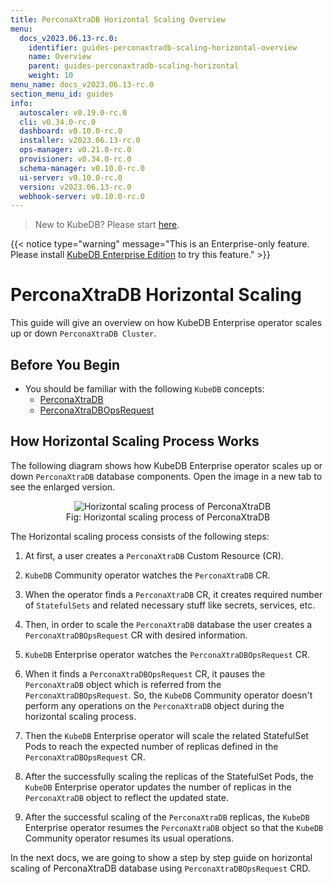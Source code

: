 ```yaml
---
title: PerconaXtraDB Horizontal Scaling Overview
menu:
  docs_v2023.06.13-rc.0:
    identifier: guides-perconaxtradb-scaling-horizontal-overview
    name: Overview
    parent: guides-perconaxtradb-scaling-horizontal
    weight: 10
menu_name: docs_v2023.06.13-rc.0
section_menu_id: guides
info:
  autoscaler: v0.19.0-rc.0
  cli: v0.34.0-rc.0
  dashboard: v0.10.0-rc.0
  installer: v2023.06.13-rc.0
  ops-manager: v0.21.0-rc.0
  provisioner: v0.34.0-rc.0
  schema-manager: v0.10.0-rc.0
  ui-server: v0.10.0-rc.0
  version: v2023.06.13-rc.0
  webhook-server: v0.10.0-rc.0
---
```


> New to KubeDB? Please start [here](/docs/v2023.06.13-rc.0/README).

{{< notice type="warning" message="This is an Enterprise-only feature. Please install [KubeDB Enterprise Edition](/docs/v2023.06.13-rc.0/setup/install/enterprise) to try this feature." >}}

# PerconaXtraDB Horizontal Scaling

This guide will give an overview on how KubeDB Enterprise operator scales up or down `PerconaXtraDB Cluster`.

## Before You Begin

- You should be familiar with the following `KubeDB` concepts:
  - [PerconaXtraDB](/docs/v2023.06.13-rc.0/guides/percona-xtradb/concepts/perconaxtradb/)
  - [PerconaXtraDBOpsRequest](/docs/v2023.06.13-rc.0/guides/percona-xtradb/concepts/opsrequest/)

## How Horizontal Scaling Process Works

The following diagram shows how KubeDB Enterprise operator scales up or down `PerconaXtraDB` database components. Open the image in a new tab to see the enlarged version.

<figure align="center">
  <img alt="Horizontal scaling process of PerconaXtraDB" src="/docs/v2023.06.13-rc.0/guides/percona-xtradb/scaling/horizontal-scaling/overview/images/horizontal-scaling.jpg">
<figcaption align="center">Fig: Horizontal scaling process of PerconaXtraDB</figcaption>
</figure>

The Horizontal scaling process consists of the following steps:

1. At first, a user creates a `PerconaXtraDB` Custom Resource (CR).

2. `KubeDB` Community operator watches the `PerconaXtraDB` CR.

3. When the operator finds a `PerconaXtraDB` CR, it creates required number of `StatefulSets` and related necessary stuff like secrets, services, etc.

4. Then, in order to scale the `PerconaXtraDB` database the user creates a `PerconaXtraDBOpsRequest` CR with desired information.

5. `KubeDB` Enterprise operator watches the `PerconaXtraDBOpsRequest` CR.

6. When it finds a `PerconaXtraDBOpsRequest` CR, it pauses the `PerconaXtraDB` object which is referred from the `PerconaXtraDBOpsRequest`. So, the `KubeDB` Community operator doesn't perform any operations on the `PerconaXtraDB` object during the horizontal scaling process.  

7. Then the `KubeDB` Enterprise operator will scale the related StatefulSet Pods to reach the expected number of replicas defined in the `PerconaXtraDBOpsRequest` CR.

8. After the successfully scaling the replicas of the StatefulSet Pods, the `KubeDB` Enterprise operator updates the number of replicas in the `PerconaXtraDB` object to reflect the updated state.

9. After the successful scaling of the `PerconaXtraDB` replicas, the `KubeDB` Enterprise operator resumes the `PerconaXtraDB` object so that the `KubeDB` Community operator resumes its usual operations.

In the next docs, we are going to show a step by step guide on horizontal scaling of PerconaXtraDB database using `PerconaXtraDBOpsRequest` CRD.
